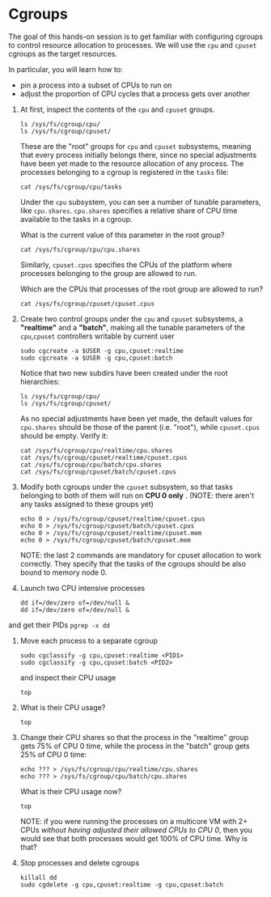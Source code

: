 # Cgroups

The goal of this hands-on session is to get familiar with configuring cgroups to control 
resource allocation to processes.
We will use the `cpu` and `cpuset` cgroups as the target resources. 

In particular, you will learn how to:
- pin a process into a subset of CPUs to run on
- adjust the proportion of CPU cycles that a process gets over another

1. At first, inspect the contents of the `cpu` and `cpuset` groups. 
    ```
    ls /sys/fs/cgroup/cpu/
    ls /sys/fs/cgroup/cpuset/
    ```
    
    These are the "root" groups for `cpu` and `cpuset` subsystems, meaning that
    every process initially belongs there, since no special adjustments have been yet made 
    to the resource allocation of any process. The processes belonging to a cgroup is 
    registered in the `tasks` file: 
    ```
    cat /sys/fs/cgroup/cpu/tasks
    ```
    
    Under the `cpu` subsystem, you can see a number of tunable parameters, like `cpu.shares`.
    `cpu.shares` specifies a relative share of CPU time available to the tasks in a cgroup. 
    
    What is the current value of this parameter in the root group? 
    ```
    cat /sys/fs/cgroup/cpu/cpu.shares
    ```
    
    Similarly, `cpuset.cpus` specifies the CPUs of the platform where processes belonging to 
    the group are allowed to run. 
    
    Which are the CPUs that processes of the root group are allowed to run?
    ```
    cat /sys/fs/cgroup/cpuset/cpuset.cpus
    ```

1. Create two control groups under the `cpu` and `cpuset` subsystems, a __"realtime"__ and a __"batch"__, 
    making all the tunable parameters of the `cpu`,`cpuset` controllers writable by current user
    ```
    sudo cgcreate -a $USER -g cpu,cpuset:realtime
    sudo cgcreate -a $USER -g cpu,cpuset:batch
    ```
   
   Notice that two new subdirs have been created under the root hierarchies:
    ```
    ls /sys/fs/cgroup/cpu/
    ls /sys/fs/cgroup/cpuset/
    ```

   As no special adjustments have been yet made, the default values for `cpu.shares` should 
   be those of the parent (i.e. "root"), while `cpuset.cpus` should be empty. Verify it:
    ```
    cat /sys/fs/cgroup/cpu/realtime/cpu.shares
    cat /sys/fs/cgroup/cpuset/realtime/cpuset.cpus
    cat /sys/fs/cgroup/cpu/batch/cpu.shares
    cat /sys/fs/cgroup/cpuset/batch/cpuset.cpus
    ```

1. Modify both cgroups under the `cpuset` subsystem, so that tasks belonging to both of them 
   will run on __CPU 0 only__ . (NOTE: there aren't any tasks assigned to these groups yet)
  
    ```
    echo 0 > /sys/fs/cgroup/cpuset/realtime/cpuset.cpus 
    echo 0 > /sys/fs/cgroup/cpuset/batch/cpuset.cpus
    echo 0 > /sys/fs/cgroup/cpuset/realtime/cpuset.mem 
    echo 0 > /sys/fs/cgroup/cpuset/batch/cpuset.mem
    ```
    
    NOTE: the last 2 commands are mandatory for cpuset allocation to work correctly. They 
    specify that the tasks of the cgroups should be also bound to memory node 0. 

1. Launch two CPU intensive processes

    ```
    dd if=/dev/zero of=/dev/null &
    dd if=/dev/zero of=/dev/null &
    ```

  and get their PIDs
    ```
    pgrep -x dd
    ```

1. Move each process to a separate cgroup 
    ```
    sudo cgclassify -g cpu,cpuset:realtime <PID1>
    sudo cgclassify -g cpu,cpuset:batch <PID2>
    ```

    and inspect their CPU usage
    ```
    top
    ```

1. What is their CPU usage? 
    ```
    top
    ```

1. Change their CPU shares so that the process in the "realtime" group gets 75% of CPU 0 
   time, while the process in the "batch" group gets 25% of CPU 0 time:
    ```
    echo ??? > /sys/fs/cgroup/cpu/realtime/cpu.shares 
    echo ??? > /sys/fs/cgroup/cpu/batch/cpu.shares 
    ```
    
    What is their CPU usage now?
    ```
    top
    ```
    
    NOTE: if you were running the processes on a multicore VM with 2+ CPUs _without having adjusted 
    their allowed CPUs to CPU 0_, then you would see that both processes would get 100% of CPU time. 
    Why is that?
      
1. Stop processes and delete cgroups 

    ```
    killall dd 
    sudo cgdelete -g cpu,cpuset:realtime -g cpu,cpuset:batch
    ```
